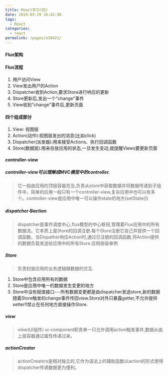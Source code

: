 ```yaml
---
title: React学习(四)
date: 2019-03-29 16:42:36
tags: 
  - React
categories: 
  - react
permalink: /pages/e30421/
---
```


#### Flux架构

#### Flux流程

1. 用户访问View
2. View发出用户的Action
3. Dispatcher收到Action,要求Store进行响应的更新
4. Store更新后,发出一个"change"事件
5. View收到"change"事件后,更新页面

#### 四个组成部分

1. View: 视图层
2. Action(动作):视图层发出的消息(比如click)
3. Dispatcher(派发器):用来接受Actions、执行回调函数
4. Store(数据层):用来存放应用的状态,一旦发生变动,就提醒Views要更新页面

#### controller-view

##### controller-view可以理解成MVC模型中的controller.
> 它一般由应用的顶层容器充当,负责从store中获取数据并将数据传递到子组件中。简单的应用一般只有一个controller-view,复杂应用中也可以有多个。controller-view是应用中唯一可以操作state的地方(setState())

##### dispatcher与action
>dispatcher是事件调度中心,flux模型的中心枢纽,管理着Flux应用中的所有数据流。它本质上是Store的回调注册.每个Store注册它自己并提供一个回调函数。当Dispather响应Action时,通过已注册的回调函数,将Action提供的数据负载发送给应用中的所有Store.应用层级单例

##### Store
>负责封装应用的业务逻辑跟数据的交互.
1. Store中包含应用所有的数据
2. Store是应用中唯一的数据发生变更的地方
3. Store中没有赋值接口---所有数据变更都是由dispatcher发送store,新的数据随着Store触发的change事件传回view.Store对外只暴露getter,不允许提供setter!!禁止在任何地方直接操作Store.

##### view
>view(UI组件) ui-component职责单一只允许调用action触发事件,数据从由上层容器通过属性传递过来。

##### actionCreator
>actionCreators是相对独立的,它作为语法上的辅助函数以action的形式使得dispatcher传递数据更为便利。